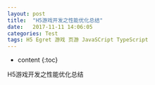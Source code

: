 ```yaml
---
layout: post
title:  "H5游戏开发之性能优化总结"
date:   2017-11-11 14:06:05
categories: Test
tags: H5 Egret 游戏 页游 JavaSCript TypeScript
---
```


* content
{:toc}

H5游戏开发之性能优化总结

<!--more-->
